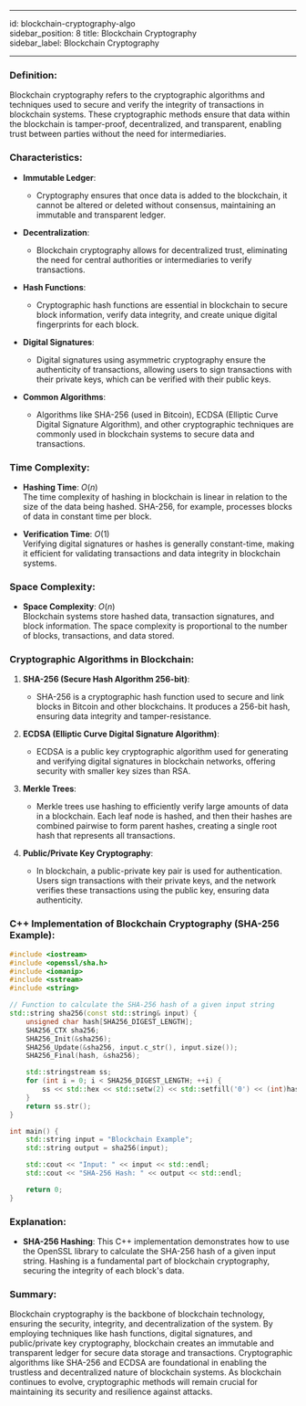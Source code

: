 

---

id: blockchain-cryptography-algo  
sidebar_position: 8
title: Blockchain Cryptography  
sidebar_label: Blockchain Cryptography  

---

### Definition:

Blockchain cryptography refers to the cryptographic algorithms and techniques used to secure and verify the integrity of transactions in blockchain systems. These cryptographic methods ensure that data within the blockchain is tamper-proof, decentralized, and transparent, enabling trust between parties without the need for intermediaries.

### Characteristics:

- **Immutable Ledger**:
  - Cryptography ensures that once data is added to the blockchain, it cannot be altered or deleted without consensus, maintaining an immutable and transparent ledger.

- **Decentralization**:
  - Blockchain cryptography allows for decentralized trust, eliminating the need for central authorities or intermediaries to verify transactions.

- **Hash Functions**:
  - Cryptographic hash functions are essential in blockchain to secure block information, verify data integrity, and create unique digital fingerprints for each block.

- **Digital Signatures**:
  - Digital signatures using asymmetric cryptography ensure the authenticity of transactions, allowing users to sign transactions with their private keys, which can be verified with their public keys.

- **Common Algorithms**:
  - Algorithms like SHA-256 (used in Bitcoin), ECDSA (Elliptic Curve Digital Signature Algorithm), and other cryptographic techniques are commonly used in blockchain systems to secure data and transactions.

### Time Complexity:

- **Hashing Time**: $O(n)$  
  The time complexity of hashing in blockchain is linear in relation to the size of the data being hashed. SHA-256, for example, processes blocks of data in constant time per block.

- **Verification Time**: $O(1)$  
  Verifying digital signatures or hashes is generally constant-time, making it efficient for validating transactions and data integrity in blockchain systems.

### Space Complexity:

- **Space Complexity**: $O(n)$  
  Blockchain systems store hashed data, transaction signatures, and block information. The space complexity is proportional to the number of blocks, transactions, and data stored.

### Cryptographic Algorithms in Blockchain:

1. **SHA-256 (Secure Hash Algorithm 256-bit)**:
   - SHA-256 is a cryptographic hash function used to secure and link blocks in Bitcoin and other blockchains. It produces a 256-bit hash, ensuring data integrity and tamper-resistance.

2. **ECDSA (Elliptic Curve Digital Signature Algorithm)**:
   - ECDSA is a public key cryptographic algorithm used for generating and verifying digital signatures in blockchain networks, offering security with smaller key sizes than RSA.

3. **Merkle Trees**:
   - Merkle trees use hashing to efficiently verify large amounts of data in a blockchain. Each leaf node is hashed, and then their hashes are combined pairwise to form parent hashes, creating a single root hash that represents all transactions.

4. **Public/Private Key Cryptography**:
   - In blockchain, a public-private key pair is used for authentication. Users sign transactions with their private keys, and the network verifies these transactions using the public key, ensuring data authenticity.

### C++ Implementation of Blockchain Cryptography (SHA-256 Example):

```cpp
#include <iostream>
#include <openssl/sha.h>
#include <iomanip>
#include <sstream>
#include <string>

// Function to calculate the SHA-256 hash of a given input string
std::string sha256(const std::string& input) {
    unsigned char hash[SHA256_DIGEST_LENGTH];
    SHA256_CTX sha256;
    SHA256_Init(&sha256);
    SHA256_Update(&sha256, input.c_str(), input.size());
    SHA256_Final(hash, &sha256);

    std::stringstream ss;
    for (int i = 0; i < SHA256_DIGEST_LENGTH; ++i) {
        ss << std::hex << std::setw(2) << std::setfill('0') << (int)hash[i];
    }
    return ss.str();
}

int main() {
    std::string input = "Blockchain Example";
    std::string output = sha256(input);

    std::cout << "Input: " << input << std::endl;
    std::cout << "SHA-256 Hash: " << output << std::endl;

    return 0;
}
```

### Explanation:

- **SHA-256 Hashing**: This C++ implementation demonstrates how to use the OpenSSL library to calculate the SHA-256 hash of a given input string. Hashing is a fundamental part of blockchain cryptography, securing the integrity of each block's data.

### Summary:

Blockchain cryptography is the backbone of blockchain technology, ensuring the security, integrity, and decentralization of the system. By employing techniques like hash functions, digital signatures, and public/private key cryptography, blockchain creates an immutable and transparent ledger for secure data storage and transactions. Cryptographic algorithms like SHA-256 and ECDSA are foundational in enabling the trustless and decentralized nature of blockchain systems. As blockchain continues to evolve, cryptographic methods will remain crucial for maintaining its security and resilience against attacks.